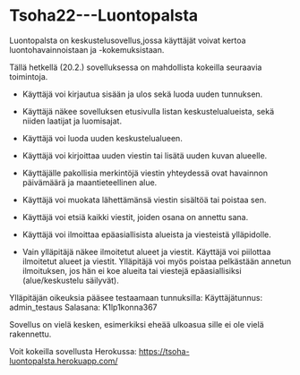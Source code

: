 # Tsoha22---Luontopalsta
Luontopalsta on keskustelusovellus,jossa käyttäjät voivat kertoa luontohavainnoistaan ja -kokemuksistaan.

Tällä hetkellä (20.2.) sovelluksessa on mahdollista kokeilla seuraavia toimintoja.

- Käyttäjä voi kirjautua sisään ja ulos sekä luoda uuden tunnuksen.

- Käyttäjä näkee sovelluksen etusivulla listan keskustelualueista, sekä niiden laatijat ja luomisajat.

- Käyttäjä voi luoda uuden keskustelualueen.

- Käyttäjä voi kirjoittaa uuden viestin tai lisätä uuden kuvan alueelle.

- Käyttäjälle pakollisia merkintöjä viestin yhteydessä ovat havainnon päivämäärä ja maantieteellinen alue.

- Käyttäjä voi muokata lähettämänsä viestin sisältöä tai poistaa sen. 

- Käyttäjä voi etsiä kaikki viestit, joiden osana on annettu sana.

- Käyttäjä voi ilmoittaa epäasiallisista alueista ja viesteistä ylläpidolle.

- Vain ylläpitäjä näkee ilmoitetut alueet ja viestit. Käyttäjä voi piilottaa ilmoitetut alueet ja viestit. Ylläpitäjä voi myös poistaa pelkästään annetun ilmoituksen, jos hän ei koe alueita tai viestejä epäasiallisiksi (alue/keskustelu säilyvät).
 
Ylläpitäjän oikeuksia pääsee testaamaan tunnuksilla:
Käyttäjätunnus: admin_testaus
Salasana: K1lp1konna367

Sovellus on vielä kesken, esimerkiksi eheää ulkoasua sille ei ole vielä rakennettu.

Voit kokeilla sovellusta Herokussa: https://tsoha-luontopalsta.herokuapp.com/
